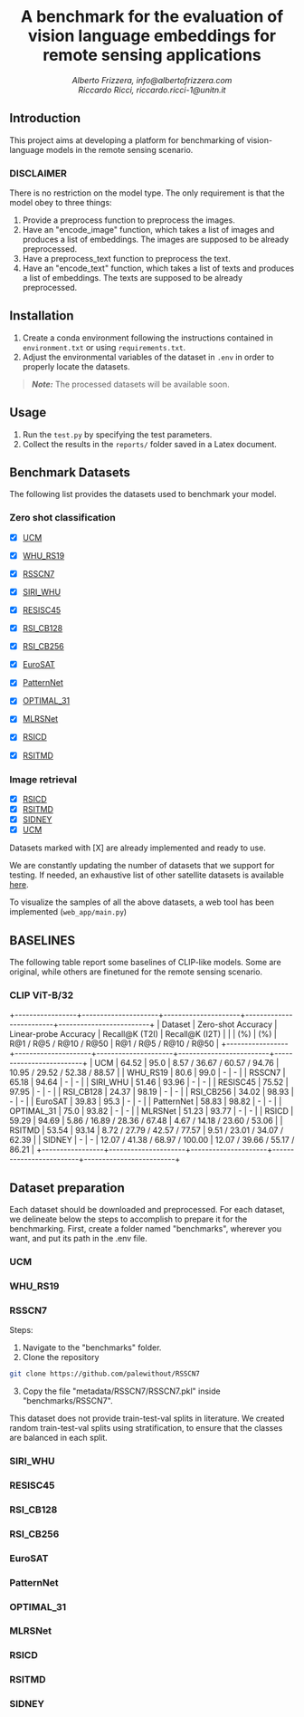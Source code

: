 <center> 
<h1><strong>A benchmark for the evaluation of vision language embeddings for remote sensing applications</strong></h1>
<em>
Alberto Frizzera, info@albertofrizzera.com<br>
Riccardo Ricci, riccardo.ricci-1@unitn.it
</em>
<br>
</center>

## Introduction
This project aims at developing a platform for benchmarking of vision-language models in the remote sensing scenario. 

### DISCLAIMER
There is no restriction on the model type. The only requirement is that the model obey to three things:
1. Provide a preprocess function to preprocess the images.
2. Have an "encode_image" function, which takes a list of images and produces a list of embeddings. The images are supposed to be already preprocessed. 
3. Have a preprocess_text function to preprocess the text.
4. Have an "encode_text" function, which takes a list of texts and produces a list of embeddings. The texts are supposed to be already preprocessed.

## Installation

1. Create a conda environment following the instructions contained in ```environment.txt``` or using ```requirements.txt```.
2. Adjust the environmental variables of the dataset in ```.env``` in order to properly locate the datasets.

> **_Note:_**  The processed datasets will be available soon.

## Usage
1. Run the ```test.py``` by specifying the test parameters.
2. Collect the results in the ```reports/``` folder saved in a Latex document.

## Benchmark Datasets

The following list provides the datasets used to benchmark your model.

### Zero shot classification
- [X] [UCM](http://weegee.vision.ucmerced.edu/datasets/landuse.html)
- [X] [WHU_RS19](https://captain-whu.github.io/BED4RS/#)
- [X] [RSSCN7](https://github.com/palewithout/RSSCN7)
- [X] [SIRI_WHU](http://www.lmars.whu.edu.cn/prof_web/zhongyanfei/e-code.html)
- [X] [RESISC45](https://figshare.com/articles/dataset/NWPU-RESISC45_Dataset_with_12_classes/16674166)
- [X] [RSI_CB128](https://github.com/lehaifeng/RSI-CB)
- [X] [RSI_CB256](https://github.com/lehaifeng/RSI-CB)
- [X] [EuroSAT](https://github.com/phelber/eurosat)
- [X] [PatternNet](https://sites.google.com/view/zhouwx/dataset)
- [X] [OPTIMAL_31](https://huggingface.co/datasets/jonathan-roberts1/Optimal-31)
- [X] [MLRSNet](https://github.com/cugbrs/MLRSNet)
- [X] [RSICD](https://github.com/201528014227051/RSICD_optimal)
- [X] [RSITMD](https://github.com/xiaoyuan1996/AMFMN)


### Image retrieval
- [X] [RSICD](https://github.com/201528014227051/RSICD_optimal)
- [X] [RSITMD](https://github.com/xiaoyuan1996/AMFMN)
- [X] [SIDNEY](https://mega.nz/folder/pG4yTYYA#4c4buNFLibryZnlujsrwEQ)
- [X] [UCM](https://mega.nz/folder/wCpSzSoS#RXzIlrv--TDt3ENZdKN8JA)

Datasets marked with [X] are already implemented and ready to use.

We are constantly updating the number of datasets that we support for testing. 
If needed, an exhaustive list of other satellite datasets is available [here](https://captain-whu.github.io/DiRS/).

To visualize the samples of all the above datasets, a web tool has been implemented (```web_app/main.py```)

## BASELINES
The following table report some baselines of CLIP-like models. Some are original, while others are finetuned for the remote sensing scenario.

### CLIP ViT-B/32
+-----------------+---------------------+---------------------+-------------------------+-------------------------+
| Dataset         | Zero-shot Accuracy  | Linear-probe Accuracy | Recall@K (T2I)          | Recall@K (I2T)          |
|                 | (%)                 | (%)                  | R@1 / R@5 / R@10 / R@50 | R@1 / R@5 / R@10 / R@50 |
+-----------------+---------------------+---------------------+-------------------------+-------------------------+
| UCM             | 64.52               | 95.0                 | 8.57 / 36.67 / 60.57 / 94.76  | 10.95 / 29.52 / 52.38 / 88.57 |
| WHU_RS19        | 80.6                | 99.0                 | -                         | -                         |
| RSSCN7          | 65.18               | 94.64                | -                         | -                         |
| SIRI_WHU        | 51.46               | 93.96                | -                         | -                         |
| RESISC45        | 75.52               | 97.95                | -                         | -                         |
| RSI_CB128       | 24.37               | 98.19                | -                         | -                         |
| RSI_CB256       | 34.02               | 98.93                | -                         | -                         |
| EuroSAT         | 39.83               | 95.3                 | -                         | -                         |
| PatternNet      | 58.83               | 98.82                | -                         | -                         |
| OPTIMAL_31      | 75.0                | 93.82                | -                         | -                         |
| MLRSNet         | 51.23               | 93.77                | -                         | -                         |
| RSICD           | 59.29               | 94.69                | 5.86 / 16.89 / 28.36 / 67.48  | 4.67 / 14.18 / 23.60 / 53.06 |
| RSITMD          | 53.54               | 93.14                | 8.72 / 27.79 / 42.57 / 77.57  | 9.51 / 23.01 / 34.07 / 62.39 |
| SIDNEY          | -                   | -                    | 12.07 / 41.38 / 68.97 / 100.00 | 12.07 / 39.66 / 55.17 / 86.21 |
+-----------------+---------------------+---------------------+-------------------------+-------------------------+




<!-- <center> 
<img src="assets/report_benchmark.png" width="600"/>
</center> -->

## Dataset preparation
Each dataset should be downloaded and preprocessed. For each dataset, we delineate below the steps to accomplish to prepare it for the benchmarking.
First, create a folder named "benchmarks", wherever you want, and put its path in the .env file.

### UCM

### WHU_RS19

### RSSCN7

Steps:
1. Navigate to the "benchmarks" folder.
2. Clone the repository 
```bash
git clone https://github.com/palewithout/RSSCN7
```
3. Copy the file "metadata/RSSCN7/RSSCN7.pkl" inside "benchmarks/RSSCN7".

This dataset does not provide train-test-val splits in literature. We created random train-test-val splits using stratification, to ensure that the classes are balanced in each split.

### SIRI_WHU

### RESISC45

### RSI_CB128

### RSI_CB256

### EuroSAT

### PatternNet

### OPTIMAL_31

### MLRSNet

### RSICD

### RSITMD

### SIDNEY

